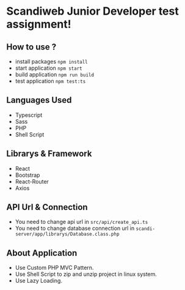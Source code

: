 # Scandiweb Junior Developer test assignment!

## How to use ?
* install packages `npm install`
* start application `npm start`
* build application `npm run build`
* test application `npm test:ts`


## Languages Used
* Typescript
* Sass
* PHP
* Shell Script


## Librarys & Framework
* React
* Bootstrap
* React-Router
* Axios

## API Url & Connection
*  You need to change api url in `src/api/create_api.ts`
*  You need to change database connection url in `scandi-server/app/librarys/Database.class.php`

## About Application
* Use Custom PHP MVC Pattern.
* Use Shell Script to zip and unzip project in linux system.
* Use Lazy Loading.
